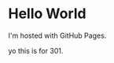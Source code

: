 
<html>
<head>
<style>
.button {
  border: none;
  color: white;
  padding: 15px 32px;
  text-align: center;
  text-decoration: none;
  display: inline-block;
  font-size: 16px;
  margin: 4px 2px;
  cursor: pointer;
}

.button1 {background-color: #04AA6D;} /* Green */
</style>
</head>
<body>
<h1>Hello World</h1>
<p>I'm hosted with GitHub Pages.</p>
<p>yo this is for 301.</p>
<button class="button button1" onclick="window.location.href='https://www.w3docs.com'; >Green</button>
</body>
</html>
